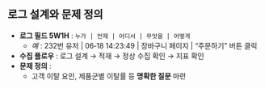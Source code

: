 ## 로그 설계와 문제 정의

- **로그 필드 5W1H** :
  `누가 | 언제 | 어디서 | 무엇을 | 어떻게`
  - *예* : 232번 유저 | 06‑18 14:23:49 | 장바구니 페이지 | “주문하기” 버튼 클릭
- **수집 플로우** : 로그 설계 → 적재 → 정상 수집 확인 → 지표 확인
- **문제 정의** :
  - 고객 이탈 요인, 제품군별 이탈률 등 **명확한 질문** 마련
